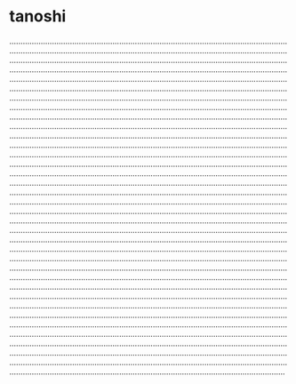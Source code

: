 # tanoshi
...............................................................................................................................................................................................................................................................................................................................................................................................................................................................................................................................................................................................................................................................................................................................................................................................................................................................................................................................................................................................................................................................................................................................................................................................................................................................................................................................................................................................................................................................................................................................................................................................................................................................................................................................................................................................................................................................................................................................................................................................................................................................................................................................................................................................................................................................................................................................................................................................................................................................................................................................................................................................................................................................................................................................................................................................................................................................................................................................................................................................................................................................................................................................................................................................................................................................................................................................................................................................................................................................................................................................................................................................................................................................................................................................................................................................................................................................................................................................................................................................................................................................................................................................................................................................................................................................................................................................................................................................................................................................................................................................................................................................................................................